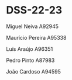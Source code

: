 # DSS-22-23
Miguel Neiva A92945

Maurício Pereira A95338

Luís Araújo A96351

Pedro Pinto A87983

João Cardoso A94595
